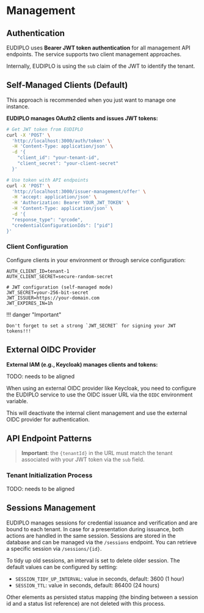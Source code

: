 # Management

## Authentication

EUDIPLO uses **Bearer JWT token authentication** for all management API
endpoints. The service supports two client management approaches.

Internally, EUDIPLO is using the `sub` claim of the JWT to identify the tenant.

## Self-Managed Clients (Default)

This approach is recommended when you just want to manage one instance.

**EUDIPLO manages OAuth2 clients and issues JWT tokens:**

```bash
# Get JWT token from EUDIPLO
curl -X 'POST' \
  'http://localhost:3000/auth/token' \
  -H 'Content-Type: application/json' \
  -d '{
    "client_id": "your-tenant-id",
    "client_secret": "your-client-secret"
  }'

# Use token with API endpoints
curl -X 'POST' \
  'http://localhost:3000/issuer-management/offer' \
  -H 'accept: application/json' \
  -H 'Authorization: Bearer YOUR_JWT_TOKEN' \
  -H 'Content-Type: application/json' \
  -d '{
  "response_type": "qrcode",
  "credentialConfigurationIds": ["pid"]
}'
```

### Client Configuration

Configure clients in your environment or through service configuration:

```env
AUTH_CLIENT_ID=tenant-1
AUTH_CLIENT_SECRET=secure-random-secret

# JWT configuration (self-managed mode)
JWT_SECRET=your-256-bit-secret
JWT_ISSUER=https://your-domain.com
JWT_EXPIRES_IN=1h
```

!!! danger "Important"

    Don't forget to set a strong `JWT_SECRET` for signing your JWT tokens!!!

## External OIDC Provider

**External IAM (e.g., Keycloak) manages clients and tokens:**

TODO: needs to be aligned

When using an external OIDC provider like Keycloak, you need to configure the
EUDIPLO service to use the OIDC issuer URL via the `OIDC` environment variable.

This will deactivate the internal client management and use the external OIDC
provider for authentication.

## API Endpoint Patterns

> **Important**: the `{tenantId}` in the URL must match the tenant associated
> with your JWT token via the `sub` field.

### Tenant Initialization Process

TODO: needs to be aligned

## Sessions Management

EUDIPLO manages sessions for credential issuance and verification and are bound
to each tenant. In case for a presentation during issuance, both actions are
handled in the same session. Sessions are stored in the database and can be
managed via the `/sessions` endpoint. You can retrieve a specific session via
`/sessions/{id}`.

To tidy up old sessions, an interval is set to delete older session. The default
values can be configured by setting:

- `SESSION_TIDY_UP_INTERVAL`: value in seconds, default: 3600 (1 hour)
- `SESSION_TTL`: value in seconds, default: 86400 (24 hours)

Other elements as persisted status mapping (the binding between a session id and
a status list reference) are not deleted with this process.
